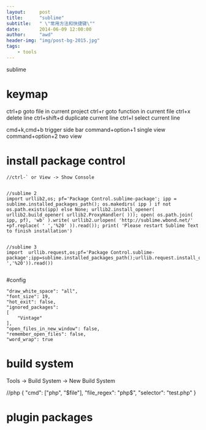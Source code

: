 ```yaml
---
layout:     post
title:      "sublime"
subtitle:   " \"常用方法和快捷键\""
date:       2014-06-09 12:00:00
author:     "awd"
header-img: "img/post-bg-2015.jpg"
tags:
    - tools
---
```

sublime

# keymap
ctrl+p			goto file in current project
ctrl+r			goto function in current file
ctrl+x 			delete line
ctrl+shift+d	duplicate current line
ctrl+l			select current line		

cmd+k,cmd+b	 	trigger side bar
command+option+1 	single view
command+option+2  	two    view




# install package control

```
//ctrl-` or View -> Show Console


//sublime 2
import urllib2,os; pf='Package Control.sublime-package'; ipp = sublime.installed_packages_path(); os.makedirs( ipp ) if not os.path.exists(ipp) else None; urllib2.install_opener( urllib2.build_opener( urllib2.ProxyHandler( ))); open( os.path.join( ipp, pf), 'wb' ).write( urllib2.urlopen( 'http://sublime.wbond.net/' +pf.replace( ' ','%20' )).read()); print( 'Please restart Sublime Text to finish installation')


//sublime 3
import  urllib.request,os;pf='Package Control.sublime-package';ipp=sublime.installed_packages_path();urllib.request.install_opener(urllib.request.build_opener(urllib.request.ProxyHandler()));open(os.path.join(ipp,pf),'wb').write(urllib.request.urlopen('http://sublime.wbond.net/'+pf.replace(' ','%20')).read())


```

#config

```
"draw_white_space": "all",
"font_size": 19,
"hot_exit": false,
"ignored_packages":
[
	"Vintage"
],
"open_files_in_new_window": false,
"remember_open_files": false,
"word_wrap": true
```


# build system

Tools -> Build System -> New Build System

//php
{
	"cmd": ["php", "$file"],
	"file_regex": "php$",
	"selector": "test.php"
}




# plugin packages
